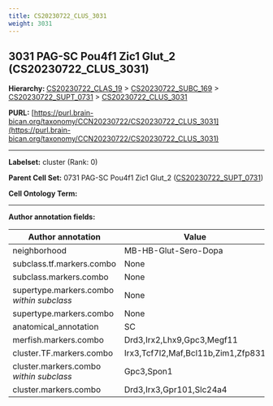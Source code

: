 ```yaml
---
title: CS20230722_CLUS_3031
weight: 3031
---
```

## 3031 PAG-SC Pou4f1 Zic1 Glut_2 (CS20230722_CLUS_3031)
<b>Hierarchy: </b>
[CS20230722_CLAS_19](../CS20230722_CLAS_19) >
[CS20230722_SUBC_169](../CS20230722_SUBC_169) >
[CS20230722_SUPT_0731](../CS20230722_SUPT_0731) >
[CS20230722_CLUS_3031](../CS20230722_CLUS_3031)

**PURL:** [https://purl.brain-bican.org/taxonomy/CCN20230722/CS20230722_CLUS_3031](https://purl.brain-bican.org/taxonomy/CCN20230722/CS20230722_CLUS_3031)

---


**Labelset:** cluster (Rank: 0)

**Parent Cell Set:** 0731 PAG-SC Pou4f1 Zic1 Glut_2 ([CS20230722_SUPT_0731](../CS20230722_SUPT_0731))



**Cell Ontology Term:** 

[MARKER GENES.]: #


---

[TRANSFERRED ANNOTATIONS.]: #


[AUTHOR ANNOTATION FIELDS.]: #


**Author annotation fields:**

| Author annotation | Value |
|-------------------|-------|
|neighborhood|MB-HB-Glut-Sero-Dopa|
|subclass.tf.markers.combo|None|
|subclass.markers.combo|None|
|supertype.markers.combo _within subclass_|None|
|supertype.markers.combo|None|
|anatomical_annotation|SC|
|merfish.markers.combo|Drd3,Irx2,Lhx9,Gpc3,Megf11|
|cluster.TF.markers.combo|Irx3,Tcf7l2,Maf,Bcl11b,Zim1,Zfp831|
|cluster.markers.combo _within subclass_|Gpc3,Spon1|
|cluster.markers.combo|Drd3,Irx3,Gpr101,Slc24a4|
